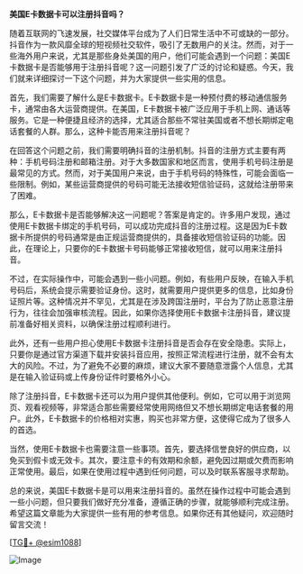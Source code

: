 **美国E卡数据卡可以注册抖音吗？**

随着互联网的飞速发展，社交媒体平台成为了人们日常生活中不可或缺的一部分。抖音作为一款风靡全球的短视频社交软件，吸引了无数用户的关注。然而，对于一些海外用户来说，尤其是那些身处美国的用户，他们可能会遇到一个问题：美国E卡数据卡是否能够用于注册抖音呢？这一问题引发了广泛的讨论和疑惑。今天，我们就来详细探讨一下这个问题，并为大家提供一些实用的信息。

首先，我们需要了解什么是E卡数据卡。E卡数据卡是一种预付费的移动通信服务卡，通常由各大运营商提供。在美国，E卡数据卡被广泛应用于手机上网、通话等服务。它是一种便捷且经济的选择，尤其适合那些不常驻美国或者不想长期绑定电话套餐的人群。那么，这种卡能否用来注册抖音呢？

在回答这个问题之前，我们需要明确抖音的注册机制。抖音的注册方式主要有两种：手机号码注册和邮箱注册。对于大多数国家和地区而言，使用手机号码注册是最常见的方式。然而，对于美国用户来说，由于手机号码的特殊性，可能会面临一些限制。例如，某些运营商提供的号码可能无法接收短信验证码，这就给注册带来了困难。

那么，E卡数据卡是否能够解决这一问题呢？答案是肯定的。许多用户发现，通过使用E卡数据卡绑定的手机号码，可以成功完成抖音的注册过程。这是因为E卡数据卡所提供的号码通常是由正规运营商提供的，具备接收短信验证码的功能。因此，在理论上，只要你的E卡数据卡号码能够正常接收短信，就可以用来注册抖音。

不过，在实际操作中，可能会遇到一些小问题。例如，有些用户反映，在输入手机号码后，系统会提示需要验证身份。这时，就需要用户提供更多的信息，比如身份证照片等。这种情况并不罕见，尤其是在涉及跨国注册时，平台为了防止恶意注册行为，往往会加强审核流程。因此，如果你选择使用E卡数据卡注册抖音，建议提前准备好相关资料，以确保注册过程顺利进行。

此外，还有一些用户担心使用E卡数据卡注册抖音是否会存在安全隐患。实际上，只要你是通过官方渠道下载并安装抖音应用，按照正常流程进行注册，就不会有太大的风险。不过，为了避免不必要的麻烦，建议大家不要随意泄露个人信息，尤其是在输入验证码或上传身份证件时要格外小心。

除了注册抖音，E卡数据卡还可以为用户提供其他便利。例如，它可以用于浏览网页、观看视频等，非常适合那些需要经常使用网络但又不想长期绑定电话套餐的用户。此外，E卡数据卡的价格相对实惠，购买也非常方便，这使得它成为了很多人的首选。

当然，使用E卡数据卡也需要注意一些事项。首先，要选择信誉良好的供应商，以免买到假卡或无效卡。其次，要注意卡的有效期和余额，避免因过期或欠费而影响正常使用。最后，如果在使用过程中遇到任何问题，可以及时联系客服寻求帮助。

总的来说，美国E卡数据卡是可以用来注册抖音的。虽然在操作过程中可能会遇到一些小问题，但只要我们做好充分准备，遵循正确的步骤，就能够顺利完成注册。希望这篇文章能为大家提供一些有用的参考信息。如果你还有其他疑问，欢迎随时留言交流！

[[TG💪+ @esim1088](https://t.me/s/esim1088)]

![Image](https://i.postimg.cc/4NQfJmqS/Snipaste-2025-05-13-00-14-12.png)
